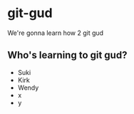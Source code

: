 # git-gud

We're gonna learn how 2 git gud

## Who's learning to git gud?
 * Suki
 * Kirk
 * Wendy
 * x
 * y